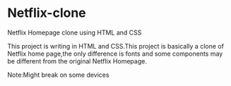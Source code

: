 # Netflix-clone
Netflix Homepage clone using HTML and CSS

This project is writing in HTML and CSS.This project is basically a clone of Netflix home page,the only difference is fonts and some components may be different from the original Netflix Homepage.

Note:Might break on some devices
